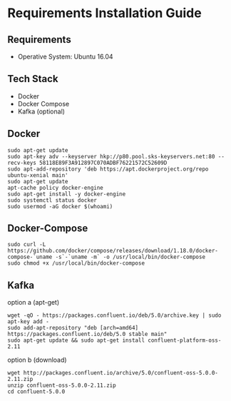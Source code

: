 Requirements Installation Guide
=================
Requirements
------------
- Operative System: Ubuntu 16.04 

Tech Stack
------------
- Docker
- Docker Compose
- Kafka (optional)

Docker
------------
```
sudo apt-get update
sudo apt-key adv --keyserver hkp://p80.pool.sks-keyservers.net:80 --recv-keys 58118E89F3A912897C070ADBF76221572C52609D
sudo apt-add-repository 'deb https://apt.dockerproject.org/repo ubuntu-xenial main'
sudo apt-get update
apt-cache policy docker-engine
sudo apt-get install -y docker-engine
sudo systemctl status docker
sudo usermod -aG docker $(whoami)
```
Docker-Compose
------------
```
sudo curl -L https://github.com/docker/compose/releases/download/1.18.0/docker-compose-`uname -s`-`uname -m` -o /usr/local/bin/docker-compose
sudo chmod +x /usr/local/bin/docker-compose
```
Kafka
------------
option a (apt-get)
```
wget -qO - https://packages.confluent.io/deb/5.0/archive.key | sudo apt-key add -
sudo add-apt-repository "deb [arch=amd64] https://packages.confluent.io/deb/5.0 stable main"
sudo apt-get update && sudo apt-get install confluent-platform-oss-2.11
```
option b (download)
```
wget http://packages.confluent.io/archive/5.0/confluent-oss-5.0.0-2.11.zip
unzip confluent-oss-5.0.0-2.11.zip
cd confluent-5.0.0
```
